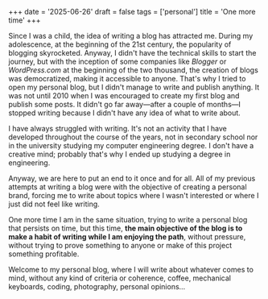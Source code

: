 +++
date = '2025-06-26'
draft = false
tags = ['personal']
title = 'One more time'
+++

Since I was a child, the idea of writing a blog has attracted me. During my adolescence, at the beginning of the 21st century, the popularity of blogging skyrocketed. Anyway, I didn't have the technical skills to start the journey, but with the inception of some companies like *Blogger* or *WordPress.com* at the beginning of the two thousand, the creation of blogs was democratized, making it accessible to anyone. That's why I tried to open my personal blog, but I didn't manage to write and publish anything. It was not until 2010 when I was encouraged to create my first blog and publish some posts. It didn't go far away—after a couple of months—I stopped writing because I didn't have any idea of what to write about.

I have always struggled with writing. It's not an activity that I have developed throughout the course of the years, not in secondary school nor in the university studying my computer engineering degree. I don't have a creative mind; probably that's why I ended up studying a degree in engineering.

Anyway, we are here to put an end to it once and for all. All of my previous attempts at writing a blog were with the objective of creating a personal brand, forcing me to write about topics where I wasn't interested or where I just did not feel like writing.

One more time I am in the same situation, trying to write a personal blog that persists on time, but this time, **the main objective of the blog is to make a habit of writing while I am enjoying the path**, without pressure, without trying to prove something to anyone or make of this project something profitable.

Welcome to my personal blog, where I will write about whatever comes to mind, without any kind of criteria or coherence, coffee, mechanical keyboards, coding, photography, personal opinions…